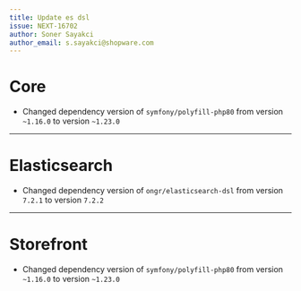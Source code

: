 ```yaml
---
title: Update es dsl
issue: NEXT-16702
author: Soner Sayakci
author_email: s.sayakci@shopware.com
---
```

# Core
* Changed dependency version of `symfony/polyfill-php80` from version `~1.16.0` to version `~1.23.0`
___
# Elasticsearch
* Changed dependency version of `ongr/elasticsearch-dsl` from version `7.2.1` to version `7.2.2`
___
# Storefront
* Changed dependency version of `symfony/polyfill-php80` from version `~1.16.0` to version `~1.23.0`
